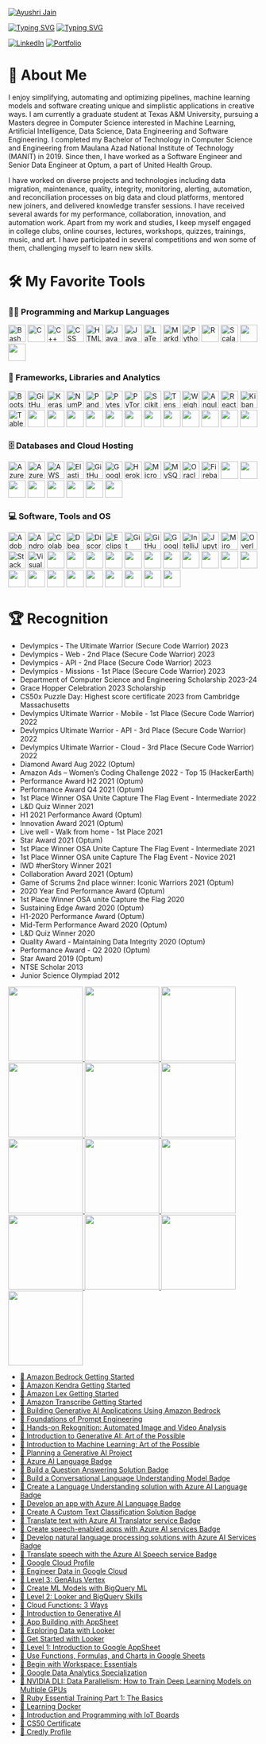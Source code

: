 [![Ayushri Jain](https://see.fontimg.com/api/renderfont4/OV9ee/eyJyIjoiZnMiLCJoIjoxMTAsInciOjIwMDAsImZzIjo1NSwiZmdjIjoiIzE1MkJFOCIsImJnYyI6IiNGRkZGRkYiLCJ0IjoxfQ/QXl1c2hyaSBKYWlu/lucy-said-ok-personal-use-italic.png)](https://github.com/AJ1904)

[![Typing SVG](https://readme-typing-svg.demolab.com?font=&size=16&pause=1000&color=183CF7&random=false&width=800&lines=Machine+Learning+,+Natural+Language+Processing+,+Generative+AI+,+Deep+Learning)]()
[![Typing SVG](https://readme-typing-svg.demolab.com?font=&size=16&pause=1000&color=183CF7&random=false&width=800&lines=Data+Engineering+,+Data+Science+,+Software+Engineering)]()

[comment]: <> (https://readme-typing-svg.demolab.com?font=&size=16&pause=1000&color=183CF7&random=false&width=800&lines=Software+Engineering)

[![LinkedIn](https://img.shields.io/badge/LinkedIn-0077B5?style=for-the-badge&logo=linkedin&logoColor=white "LinkedIn")](https://www.linkedin.com/in/ayushrijain/) [![Portfolio](https://img.shields.io/badge/Portfolio-255E63?style=for-the-badge&logo=About.me&logoColor=white "Portfolio")](https://ayushrijain.netlify.app/)  
  

# 👋 About Me
I enjoy simplifying, automating and optimizing pipelines, machine learning models and software creating unique and simplistic applications in creative ways. I am currently a graduate student at Texas A&M University, pursuing a Masters degree in Computer Science interested in Machine Learning, Artificial Intelligence, Data Science, Data Engineering and Software Engineering. I completed my Bachelor of Technology in Computer Science and Engineering from Maulana Azad National Institute of Technology (MANIT) in 2019. Since then, I have worked as a Software Engineer and Senior Data Engineer at Optum, a part of United Health Group.

I have worked on diverse projects and technologies including data migration, maintenance, quality, integrity, monitoring, alerting, automation, and reconciliation processes on big data and cloud platforms, mentored new joiners, and delivered knowledge transfer sessions. I have received several awards for my performance, collaboration, innovation, and automation work. Apart from my work and studies, I keep myself engaged in college clubs, online courses, lectures, workshops, quizzes, trainings, music, and art. I have participated in several competitions and won some of them, challenging myself to learn new skills.


# 🛠️ My Favorite Tools


<h3 className="leftalign">👨‍💻 Programming and Markup Languages</h3>
<p className="leftalign">
<img src="https://img.shields.io/badge/Bash-121011.svg?logo=gnu-bash&logoColor=white" alt="Bash" height="35" /> <img src="https://custom-icon-badges.demolab.com/badge/C-03599C.svg?logo=c-in-hexagon&logoColor=white" alt="C" height="35" /> <img src="https://custom-icon-badges.demolab.com/badge/C++-9C033A.svg?logo=cpp2&logoColor=white" alt="C++" height="35" /> <img src="https://img.shields.io/badge/CSS-1572B6.svg?logo=css3&logoColor=white" alt="CSS" height="35" /> <img src="https://img.shields.io/badge/HTML-E34F26.svg?logo=html5&logoColor=white" alt="HTML" height="35" /> <img src="https://custom-icon-badges.demolab.com/badge/Java-007396.svg?logo=java&logoColor=white" alt="Java" height="35" /> <img src="https://img.shields.io/badge/JavaScript-F7DF1E.svg?logo=javascript&logoColor=black" alt="JavaScript" height="35" /> <img src="https://img.shields.io/badge/LaTeX-008080.svg?logo=LaTeX&logoColor=white" alt="LaTeX" height="35" /> <img src="https://img.shields.io/badge/Markdown-000000.svg?logo=markdown&logoColor=white" alt="Markdown" height="35" /> <img src="https://img.shields.io/badge/Python-14354C.svg?logo=python&logoColor=white" alt="Python" height="35" /> <img src="https://img.shields.io/badge/R-276DC3.svg?logo=r&logoColor=white" alt="R" height="35" /> <img src="https://img.shields.io/badge/Scala-DC322F?style=for-the-badge&logo=scala&logoColor=white" alt="Scala" height="35" />

<img src="https://img.shields.io/badge/HTML5-E34F26?style=for-the-badge&logo=html5&logoColor=white" alt="" height="35" />
<img src="https://img.shields.io/badge/json-5E5C5C?style=for-the-badge&logo=json&logoColor=white" alt="" height="35" />
</p>

<h3 className="leftalign">🧰 Frameworks, Libraries and Analytics</h3>
<p className="leftalign">
<img src="https://img.shields.io/badge/Bootstrap-7952B3.svg?logo=bootstrap&logoColor=white" alt="Bootstrap" height="35" /> <img src="https://img.shields.io/badge/GitHub%20Actions-2671E5.svg?logo=github%20actions&logoColor=white" alt="GitHub Actions" height="35" /> <img src="https://img.shields.io/badge/Keras-FF0000?style=for-the-badge&logo=keras&logoColor=white" alt="Keras" height="35" /> <img src="https://img.shields.io/badge/Numpy-013243.svg?logo=numpy&logoColor=white" alt="NumPy" height="35" /> <img src="https://img.shields.io/badge/Pandas-150458.svg?logo=pandas&logoColor=white" alt="Pandas" height="35" /> <img src="https://img.shields.io/badge/Pytest-0A9EDC.svg?logo=pytest&logoColor=white" alt="Pytest" height="35" /> <img src="https://img.shields.io/badge/PyTorch-EE4C2C?style=for-the-badge&logo=pytorch&logoColor=white" alt="PyTorch" height="35" /> <img src="https://img.shields.io/badge/scikit_learn-F7931E?style=for-the-badge&logo=scikit-learn&logoColor=white" alt="Scikit Learn" height="35" /> <img src="https://img.shields.io/badge/TensorFlow-FF6F00.svg?logo=TensorFlow&logoColor=white" alt="TensorFlow" height="35" /> <img src="https://img.shields.io/badge/Weights_&_Biases-FFBE00?style=for-the-badge&logo=WeightsAndBiases&logoColor=white" alt="Weights & Biases" height="35" /> <img src="https://img.shields.io/badge/Angular-DD0031?style=for-the-badge&logo=angular&logoColor=white" alt="Angular" height="35" />
<img src="https://img.shields.io/badge/React-20232A?style=for-the-badge&logo=react&logoColor=61DAFB" alt="React" height="35" />
<img src="https://img.shields.io/badge/Kibana-005571?style=for-the-badge&logo=Kibana&logoColor=white" alt="Kibana" height="35" />
<img src="https://img.shields.io/badge/Tableau-E97627?style=for-the-badge&logo=Tableau&logoColor=white" alt="Tableau" height="35" />

<img src="https://img.shields.io/badge/Apache-D22128?style=for-the-badge&logo=Apache&logoColor=white" alt="" height="35" />

<img src="https://img.shields.io/badge/apache_maven-C71A36?style=for-the-badge&logo=apachemaven&logoColor=white" alt="" height="35" />
<img src="https://img.shields.io/badge/Apache_Spark-FFFFFF?style=for-the-badge&logo=apachespark&logoColor=#E35A16" alt="" height="35" />
<img src="https://img.shields.io/badge/Cucumber-43B02A?style=for-the-badge&logo=cucumber&logoColor=white" alt="" height="35" />
<img src="https://img.shields.io/badge/Docker-2CA5E0?style=for-the-badge&logo=docker&logoColor=white" alt="" height="35" />
<img src="https://img.shields.io/badge/GitHub%20Pages-222222?style=for-the-badge&logo=GitHub%20Pages&logoColor=white" alt="" height="35" />
<img src="https://img.shields.io/badge/Material%20UI-007FFF?style=for-the-badge&logo=mui&logoColor=white" alt="" height="35" />

<img src="https://img.shields.io/badge/npm-CB3837?style=for-the-badge&logo=npm&logoColor=white" alt="" height="35" />
<img src="https://img.shields.io/badge/OpenCV-27338e?style=for-the-badge&logo=OpenCV&logoColor=white" alt="" height="35" />
<img src="https://img.shields.io/badge/PowerBI-F2C811?style=for-the-badge&logo=Power%20BI&logoColor=white" alt="" height="35" />
<img src="https://img.shields.io/badge/Selenium-43B02A?style=for-the-badge&logo=Selenium&logoColor=white" alt="" height="35" />
<img src="https://img.shields.io/badge/SciPy-654FF0?style=for-the-badge&logo=SciPy&logoColor=white" alt="" height="35" />
</p>

<h3 className="leftalign">🗄️ Databases and Cloud Hosting</h3>
<p className="leftalign">
<img src="https://img.shields.io/badge/Azure_DevOps-0078D7?style=for-the-badge&logo=azure-devops&logoColor=white" alt="Azure DevOps" height="35" /> <img src="https://img.shields.io/badge/Azure_Functions-0062AD?style=for-the-badge&logo=azure-functions&logoColor=white" alt="Azure Functions" height="35" /> <img src="https://img.shields.io/badge/Amazon_AWS-FF9900?style=for-the-badge&logo=amazonaws&logoColor=white" alt="AWS" height="35" /> <img src="https://img.shields.io/badge/Elastic_Search-005571?style=for-the-badge&logo=elasticsearch&logoColor=white" alt="Elasticsearch" height="35" /> <img src="https://img.shields.io/badge/GitHub%20Pages-327FC7.svg?logo=github&logoColor=white" alt="GitHub Pages" height="35" /> <img src="https://img.shields.io/badge/Google_Cloud-4285F4?style=for-the-badge&logo=google-cloud&logoColor=white" alt="Google Cloud" height="35" /> <img src="https://img.shields.io/badge/Heroku-430098.svg?logo=heroku&logoColor=white" alt="Heroku" height="35" /> <img src="https://img.shields.io/badge/microsoft%20azure-0089D6?style=for-the-badge&logo=microsoft-azure&logoColor=white" alt="Microsoft Azure" height="35" /> <img src="https://img.shields.io/badge/MySQL-00f.svg?logo=mysql&logoColor=white" alt="MySQL" height="35" /> <img src="https://img.shields.io/badge/Oracle-F00000.svg?logo=oracle&logoColor=white" alt="Oracle" height="35" /> <img src="https://img.shields.io/badge/firebase-ffca28?style=for-the-badge&logo=firebase&logoColor=black" alt="Firebase" height="35" />
<img src="https://img.shields.io/badge/elastic%20cloud-005571?style=for-the-badge&logo=elasticcloud&logoColor=white" alt="" height="35" />
<img src="https://img.shields.io/badge/GitHub_Actions-2088FF?style=for-the-badge&logo=github-actions&logoColor=white" alt="" height="35" />
<img src="https://img.shields.io/badge/Google_Cloud-4285F4?style=for-the-badge&logo=google-cloud&logoColor=white" alt="" height="35" />
<img src="https://img.shields.io/badge/Netlify-00C7B7?style=for-the-badge&logo=netlify&logoColor=white" alt="" height="35" />
<img src="https://img.shields.io/badge/Terraform-7B42BC?style=for-the-badge&logo=terraform&logoColor=white" alt="" height="35" />
<img src="https://img.shields.io/badge/Microsoft%20SQL%20Server-CC2927?style=for-the-badge&logo=microsoft%20sql%20server&logoColor=white" alt="" height="35" />
<img src="https://img.shields.io/badge/Sqlite-003B57?style=for-the-badge&logo=sqlite&logoColor=white" alt="" height="35" />

<img src="https://img.shields.io/badge/Databricks-FF3621?style=for-the-badge&logo=Databricks&logoColor=white" alt="" height="35" />
</p>

<h3 className="leftalign">💻 Software, Tools and OS</h3>
<p className="leftalign">
<img src="https://img.shields.io/badge/Adobe-FF0000.svg?logo=adobe&logoColor=white" alt="Adobe" height="35" /> <img src="https://img.shields.io/badge/Android%20Studio-008678.svg?logo=android-studio&logoColor=white" alt="Android Studio" height="35" /> <img src="https://img.shields.io/badge/Colab-F9AB00?style=for-the-badge&logo=googlecolab&color=525252" alt="Colab" height="35" /> <img src="https://custom-icon-badges.demolab.com/badge/-Dbeaver-372923?logo=dbeaver-mono&logoColor=white" alt="Dbeaver" height="35" /> <img src="https://img.shields.io/badge/-Discord-5865F2.svg?logo=discord&logoColor=white" alt="Discord" height="35" /> <img src="https://img.shields.io/badge/Eclipse-2C2255?style=for-the-badge&logo=eclipse&logoColor=white" alt="Eclipse" height="35" /> <img src="https://img.shields.io/badge/Git-F05033.svg?logo=git&logoColor=white" alt="Git" height="35" /> <img src="https://img.shields.io/badge/GitHub%20Desktop-8034A9.svg?logo=github&logoColor=white" alt="GitHub Desktop" height="35" /> <img src="https://img.shields.io/badge/Sheets-34A853.svg?logo=google%20sheets&logoColor=white" alt="Google Sheets" height="35" /> <img src="https://img.shields.io/badge/IntelliJ_IDEA-000000.svg?style=for-the-badge&logo=intellij-idea&logoColor=white" alt="IntelliJ IDEA" height="35" /> <img src="https://img.shields.io/badge/Jupyter-F37626.svg?logo=Jupyter&logoColor=white" alt="Jupyter" height="35" /> <img src="https://img.shields.io/badge/Miro-F7C922?style=for-the-badge&logo=Miro&logoColor=050036" alt="Miro" height="35" /> <img src="https://img.shields.io/badge/Overleaf-47A141?style=for-the-badge&logo=Overleaf&logoColor=white" alt="Overleaf" height="35" /> <img src="https://img.shields.io/badge/-Stack%20Overflow-FE7A16?logo=stack-overflow&logoColor=white" alt="Stack Overflow" height="35" /> <img src="https://img.shields.io/badge/Visual%20Studio%20Code-0078d7.svg?logo=visual-studio-code&logoColor=white" alt="Visual Studio Code" height="35" />

<img src="https://img.shields.io/badge/Canva-%2300C4CC.svg?&style=for-the-badge&logo=Canva&logoColor=white" alt="" height="35" />

<img src="https://img.shields.io/badge/Coursera-0056D2?style=for-the-badge&logo=Coursera&logoColor=white" alt="" height="35" />

<img src="https://img.shields.io/badge/Microsoft-666666?style=for-the-badge&logo=microsoft&logoColor=white" alt="" height="35" />
<img src="https://img.shields.io/badge/Android_Studio-3DDC84?style=for-the-badge&logo=android-studio&logoColor=white" alt="" height="35" />

<img src="https://img.shields.io/badge/-CodeChef-5B4638?style=for-the-badge&logo=CodeChef&logoColor=white" alt="" height="35" />


<img src="https://img.shields.io/badge/Google%20Sheets-34A853?style=for-the-badge&logo=google-sheets&logoColor=white" alt="" height="35" />
<img src="https://img.shields.io/badge/Microsoft_Access-A4373A?style=for-the-badge&logo=microsoft-access&logoColor=white" alt="" height="35" />
<img src="https://img.shields.io/badge/Microsoft_Excel-217346?style=for-the-badge&logo=microsoft-excel&logoColor=white" alt="" height="35" />
<img src="https://img.shields.io/badge/Microsoft_Office-D83B01?style=for-the-badge&logo=microsoft-office&logoColor=white" alt="" height="35" />
<img src="https://img.shields.io/badge/Microsoft_PowerPoint-B7472A?style=for-the-badge&logo=microsoft-powerpoint&logoColor=white" alt="" height="35" />
<img src="https://img.shields.io/badge/Microsoft_SharePoint-0078D4?style=for-the-badge&logo=microsoft-sharepoint&logoColor=white" alt="" height="35" />
<img src="https://img.shields.io/badge/Microsoft_Word-2B579A?style=for-the-badge&logo=microsoft-word&logoColor=white" alt="" height="35" />

<img src="https://img.shields.io/badge/Linux-FCC624?style=for-the-badge&logo=linux&logoColor=black" alt="" height="35" />
<img src="https://img.shields.io/badge/mac%20os-000000?style=for-the-badge&logo=apple&logoColor=white" alt="" height="35" />
<img src="https://img.shields.io/badge/Android-3DDC84?style=for-the-badge&logo=android&logoColor=white" alt="" height="35" />
<img src="https://img.shields.io/badge/Windows-0078D6?style=for-the-badge&logo=windows&logoColor=white" alt="" height="35" />
<img src="https://img.shields.io/badge/Windows_XP-003399?style=for-the-badge&logo=windows-xp&logoColor=white" alt="" height="35" />
<img src="https://img.shields.io/badge/Windows_11-0078d4?style=for-the-badge&logo=windows-11&logoColor=white" alt="" height="35" />
<img src="https://img.shields.io/badge/Splunk-000000?style=for-the-badge&logo=Splunk&logoColor=white" alt="" height="35" />
<img src="https://img.shields.io/badge/GIT-E44C30?style=for-the-badge&logo=git&logoColor=white" alt="" height="35" />


# 🏆 Recognition
- Devlympics - The Ultimate Warrior (Secure Code Warrior) 2023
- Devlympics - Web - 2nd Place (Secure Code Warrior) 2023
- Devlympics - API - 2nd Place (Secure Code Warrior) 2023
- Devlympics - Missions - 1st Place (Secure Code Warrior) 2023
- Department of Computer Science and Engineering Scholarship 2023-24
- Grace Hopper Celebration 2023 Scholarship
- CS50x Puzzle Day: Highest score certificate 2023 from Cambridge Massachusetts 
- Devlympics Ultimate Warrior - Mobile - 1st Place (Secure Code Warrior) 2022
- Devlympics Ultimate Warrior - API - 3rd Place (Secure Code Warrior) 2022
- Devlympics Ultimate Warrior - Cloud - 3rd Place (Secure Code Warrior) 2022
- Diamond Award Aug 2022 (Optum)
- Amazon Ads – Women’s Coding Challenge 2022 - Top 15 (HackerEarth)
- Performance Award H2 2021 (Optum)
- Performance Award Q4 2021 (Optum)
- 1st Place Winner OSA Unite Capture The Flag Event - Intermediate 2022
- L&D Quiz Winner 2021
- H1 2021 Performance Award (Optum)
- Innovation Award 2021 (Optum)
- Live well - Walk from home - 1st Place 2021
- Star Award 2021 (Optum)
- 1st Place Winner OSA Unite Capture The Flag Event - Intermediate 2021
- 1st Place Winner OSA unite Capture The Flag Event - Novice 2021
- IWD #herStory Winner 2021
- Collaboration Award 2021 (Optum)
- Game of Scrums 2nd place winner: Iconic Warriors 2021 (Optum)
- 2020 Year End Performance Award (Optum)
- 1st Place Winner OSA unite Capture the Flag 2020
- Sustaining Edge Award 2020 (Optum)
- H1-2020 Performance Award (Optum)
- Mid-Term Performance Award 2020 (Optum)
- L&D Quiz Winner 2020
- Quality Award - Maintaining Data Integrity 2020 (Optum)
- Performance Award - Q2 2020 (Optum)
- Star Award 2019 (Optum)
- NTSE Scholar 2013
- Junior Science Olympiad 2012

<a href="https://www.credly.com/badges/65749492-ca82-41d1-8c5c-597fe804cbc1/public_url" target="_blank" rel="noreferrer"><img src="https://github.com/AJ1904/AJ1904/assets/49027490/20711c98-6417-4709-904b-4f12c9ef4e22" alt="" height="150" />
</a>
    <a href="https://www.credly.com/badges/02a6d027-ea7c-4d2f-9b64-c87ff1167856/public_url" target="_blank" rel="noreferrer"><img src="https://github.com/AJ1904/AJ1904/assets/49027490/b9a7cb30-3115-475a-9e9a-47e7e09f3f12" alt="" height="150" />
</a>
    <a href="https://www.credly.com/badges/b0e94ed7-cb1b-4211-b6ce-fdce60dc4c8f/public_url" target="_blank" rel="noreferrer"><img src="https://github.com/AJ1904/AJ1904/assets/49027490/3017d8ef-b170-429d-9862-1b82e9d7d371" alt="" height="150" />
</a>
    <a href="https://www.credly.com/badges/c245e0ae-aa66-440b-9ead-3e7e0c2ac727/public_url" target="_blank" rel="noreferrer"><img src="https://github.com/AJ1904/AJ1904/assets/49027490/c2c2b93e-86ab-4b70-9ed8-0106207a6cf4" alt="" height="150" />
</a>
    <a href="https://www.credly.com/badges/8c02f8ec-76dc-4697-838e-3e210e79eeb8/public_url" target="_blank" rel="noreferrer"><img src="https://github.com/AJ1904/AJ1904/assets/49027490/fe66d34a-52cf-4e79-ac81-1942d3bda1f2" alt="" height="150" />
</a>
    <a href="https://www.credly.com/badges/ac080578-81cc-4fe6-ad1e-ddf0f61d9cd2/public_url" target="_blank" rel="noreferrer"><img src="https://github.com/AJ1904/AJ1904/assets/49027490/7274180d-af82-49b8-a1f9-fba98c17bc1b" alt="" height="150" />
</a>
    <a href="https://www.credly.com/badges/b3149a67-e6fe-497f-aa49-e23e518bd02c/public_url" target="_blank" rel="noreferrer"><img src="https://github.com/AJ1904/AJ1904/assets/49027490/88bcbd73-c5fc-4b88-a1d6-fa20ac6dbdb1" alt="" height="150" />
</a>
    <a href="https://www.credly.com/badges/0844c3d0-2df6-44fe-911a-4fa1dd812295/public_url" target="_blank" rel="noreferrer"><img src="https://github.com/AJ1904/AJ1904/assets/49027490/b523a767-65b4-42b6-b199-3ab71396960d" alt="" height="150" />
</a>
    <a href="https://www.credly.com/badges/eed9c294-b69c-4f97-b59a-c09ddbaec22b/public_url" target="_blank" rel="noreferrer"> <img src="https://github.com/AJ1904/AJ1904/assets/49027490/f553a880-abf1-4b63-898a-6c9341233cc7" alt="" height="150" />
</a><a href="https://www.credly.com/badges/0868b3c0-5ec3-4250-9b79-f44ec5f6bb87/public_url" target="_blank" rel="noreferrer"> <img src="https://github.com/AJ1904/AJ1904/assets/49027490/ed7cca18-ecda-4bf6-950a-acbd2c839a7b" alt="" height="150" />
</a>
<a href="https://www.credly.com/earner/earned/badge/d121deb3-f3b3-4600-a550-b0b540e42d31" target="_blank" rel="noreferrer"><img src="https://github.com/AJ1904/AJ1904/assets/49027490/b1099b0c-a1ef-4182-9458-43a44c7456aa" alt="" height="150" />
</a>
<a href="https://www.credly.com/badges/b4e7aa2d-deb2-49f9-8f1e-124e2e9bc22f/public_url" target="_blank" rel="noreferrer"><img src="https://github.com/AJ1904/AJ1904/assets/49027490/e7ee199d-a8b4-4e7b-a085-9045ccd8d4a3" alt="" height="150" /></a>
<a href="https://www.credly.com/badges/2c4eaee3-9e89-4724-a77c-1c9186ce6176/public_url" target="_blank" rel="noreferrer"><img src="https://github.com/AJ1904/AJ1904/assets/49027490/04cee8e8-7487-405d-aac6-426931f8f5df" alt="" height="150" />
</a>

<ul>
<li><a href="https://www.linkedin.com/in/ayushrijain/details/certifications/1635554744233/single-media-viewer?type=DOCUMENT&profileId=ACoAAB92TxMBv2ka7uTyeovNcno2w0r-QrjBL_0&lipi=urn%3Ali%3Apage%3Ad_flagship3_profile_view_base_certifications_details%3BP4jVgVqDSUKjQUnBO4eQ2g%3D%3D" target="_blank" rel="noreferrer">🏅 Amazon Bedrock Getting Started</a></li>
<li><a href="https://www.linkedin.com/in/ayushrijain/details/certifications/1635554715283/single-media-viewer?type=DOCUMENT&profileId=ACoAAB92TxMBv2ka7uTyeovNcno2w0r-QrjBL_0&lipi=urn%3Ali%3Apage%3Ad_flagship3_profile_view_base_certifications_details%3BP4jVgVqDSUKjQUnBO4eQ2g%3D%3D" target="_blank" rel="noreferrer">🏅 Amazon Kendra Getting Started</a></li>
<li><a href="https://www.linkedin.com/in/ayushrijain/details/certifications/1635554711698/single-media-viewer?type=DOCUMENT&profileId=ACoAAB92TxMBv2ka7uTyeovNcno2w0r-QrjBL_0&lipi=urn%3Ali%3Apage%3Ad_flagship3_profile_view_base_certifications_details%3BP4jVgVqDSUKjQUnBO4eQ2g%3D%3D" target="_blank" rel="noreferrer">🏅 Amazon Lex Getting Started</a></li>
<li><a href="https://www.linkedin.com/in/ayushrijain/details/certifications/1635554713404/single-media-viewer?type=DOCUMENT&profileId=ACoAAB92TxMBv2ka7uTyeovNcno2w0r-QrjBL_0&lipi=urn%3Ali%3Apage%3Ad_flagship3_profile_view_base_certifications_details%3BP4jVgVqDSUKjQUnBO4eQ2g%3D%3D" target="_blank" rel="noreferrer">🏅 Amazon Transcribe Getting Started</a></li>
<li><a href="https://www.linkedin.com/in/ayushrijain/details/certifications/1635554765120/single-media-viewer?type=DOCUMENT&profileId=ACoAAB92TxMBv2ka7uTyeovNcno2w0r-QrjBL_0&lipi=urn%3Ali%3Apage%3Ad_flagship3_profile_view_base_certifications_details%3BP4jVgVqDSUKjQUnBO4eQ2g%3D%3D" target="_blank" rel="noreferrer">🏅 Building Generative AI Applications Using Amazon Bedrock</a></li>
<li><a href="https://www.linkedin.com/in/ayushrijain/details/certifications/1635554739979/single-media-viewer?type=DOCUMENT&profileId=ACoAAB92TxMBv2ka7uTyeovNcno2w0r-QrjBL_0&lipi=urn%3Ali%3Apage%3Ad_flagship3_profile_view_base_certifications_details%3BP4jVgVqDSUKjQUnBO4eQ2g%3D%3D" target="_blank" rel="noreferrer">🏅 Foundations of Prompt Engineering</a></li>
<li><a href="https://www.linkedin.com/in/ayushrijain/details/certifications/1635554717176/single-media-viewer?type=DOCUMENT&profileId=ACoAAB92TxMBv2ka7uTyeovNcno2w0r-QrjBL_0&lipi=urn%3Ali%3Apage%3Ad_flagship3_profile_view_base_certifications_details%3BP4jVgVqDSUKjQUnBO4eQ2g%3D%3D" target="_blank" rel="noreferrer">🏅 Hands-on Rekognition: Automated Image and Video Analysis</a></li>
<li><a href="https://www.linkedin.com/in/ayushrijain/details/certifications/1635554739972/single-media-viewer?type=DOCUMENT&profileId=ACoAAB92TxMBv2ka7uTyeovNcno2w0r-QrjBL_0&lipi=urn%3Ali%3Apage%3Ad_flagship3_profile_view_base_certifications_details%3BP4jVgVqDSUKjQUnBO4eQ2g%3D%3D" target="_blank" rel="noreferrer">🏅 Introduction to Generative AI: Art of the Possible</a></li>
<li><a href="https://www.linkedin.com/in/ayushrijain/details/certifications/1635554739969/single-media-viewer?type=DOCUMENT&profileId=ACoAAB92TxMBv2ka7uTyeovNcno2w0r-QrjBL_0&lipi=urn%3Ali%3Apage%3Ad_flagship3_profile_view_base_certifications_details%3BP4jVgVqDSUKjQUnBO4eQ2g%3D%3D" target="_blank" rel="noreferrer">🏅 Introduction to Machine Learning: Art of the Possible</a></li>
<li><a href="https://www.linkedin.com/in/ayushrijain/details/certifications/1635554742556/single-media-viewer?type=DOCUMENT&profileId=ACoAAB92TxMBv2ka7uTyeovNcno2w0r-QrjBL_0&lipi=urn%3Ali%3Apage%3Ad_flagship3_profile_view_base_certifications_details%3BP4jVgVqDSUKjQUnBO4eQ2g%3D%3D" target="_blank" rel="noreferrer">🏅 Planning a Generative AI Project</a></li>
<li><a href="https://learn.microsoft.com/api/achievements/share/en-us/JainAyushri-0042/8RKLG8DW?sharingId=966CA24C5AD997DF" target="_blank" rel="noreferrer">🏅 Azure AI Language Badge</a></li>
<li><a href="https://learn.microsoft.com/api/achievements/share/en-us/JainAyushri-0042/YV5MMSKR?sharingId=966CA24C5AD997DF" target="_blank" rel="noreferrer">🏅 Build a Question Answering Solution Badge</a></li>
<li><a href="https://learn.microsoft.com/api/achievements/share/en-us/JainAyushri-0042/AQGE4YV7?sharingId=966CA24C5AD997DF" target="_blank" rel="noreferrer">🏅 Build a Conversational Language Understanding Model Badge</a></li>
<li><a href="https://learn.microsoft.com/api/achievements/share/en-us/JainAyushri-0042/K5FREC2B?sharingId=966CA24C5AD997DF" target="_blank" rel="noreferrer">🏅 Create a Language Understanding solution with Azure AI Language Badge</a></li>
<li><a href="https://learn.microsoft.com/api/achievements/share/en-us/JainAyushri-0042/DGY74UQJ?sharingId=966CA24C5AD997DF" target="_blank" rel="noreferrer">🏅 Develop an app with Azure AI Language Badge</a></li>
<li><a href="https://learn.microsoft.com/api/achievements/share/en-us/JainAyushri-0042/BLXA4TCD?sharingId=966CA24C5AD997DF" target="_blank" rel="noreferrer">🏅 Create A Custom Text Classification Solution Badge</a></li>
<li><a href="https://learn.microsoft.com/api/achievements/share/en-us/JainAyushri-0042/YV56F5ZR?sharingId=966CA24C5AD997DF" target="_blank" rel="noreferrer">🏅 Translate text with Azure AI Translator service Badge</a></li>
<li><a href="https://learn.microsoft.com/api/achievements/share/en-us/JainAyushri-0042/4SNYEZ9K?sharingId=966CA24C5AD997DF" target="_blank" rel="noreferrer">🏅 Create speech-enabled apps with Azure AI services Badge</a></li>
<li><a href="https://learn.microsoft.com/api/achievements/share/en-us/JainAyushri-0042/ZPC3AZB2?sharingId=966CA24C5AD997DF" target="_blank" rel="noreferrer">🏅 Develop natural language processing solutions with Azure AI Services Badge</a></li>
<li><a href="https://learn.microsoft.com/api/achievements/share/en-us/JainAyushri-0042/HYKJUHR8?sharingId=966CA24C5AD997DF" target="_blank" rel="noreferrer">🏅 Translate speech with the Azure AI Speech service Badge</a></li>
<li><a href="https://www.cloudskillsboost.google/public_profiles/b768d1de-aecc-421c-b7d1-1e237db883cf" target="_blank" rel="noreferrer">🏅 Google Cloud Profile</a></li>
<li><a href="https://www.cloudskillsboost.google/public_profiles/b768d1de-aecc-421c-b7d1-1e237db883cf/badges/7248851" target="_blank" rel="noreferrer">🏅 Engineer Data in Google Cloud</a></li>
<li><a href="https://www.cloudskillsboost.google/public_profiles/b768d1de-aecc-421c-b7d1-1e237db883cf/badges/7092937" target="_blank" rel="noreferrer">🏅 Level 3: GenAIus Vertex</a></li>
<li><a href="https://www.cloudskillsboost.google/public_profiles/b768d1de-aecc-421c-b7d1-1e237db883cf/badges/7231004" target="_blank" rel="noreferrer">🏅 Create ML Models with BigQuery ML</a></li>
<li><a href="https://www.cloudskillsboost.google/public_profiles/b768d1de-aecc-421c-b7d1-1e237db883cf/badges/7226655" target="_blank" rel="noreferrer">🏅 Level 2: Looker and BigQuery Skills</a></li>
<li><a href="https://www.cloudskillsboost.google/public_profiles/b768d1de-aecc-421c-b7d1-1e237db883cf/badges/7169331" target="_blank" rel="noreferrer">🏅 Cloud Functions: 3 Ways</a></li>
<li><a href="https://www.cloudskillsboost.google/public_profiles/b768d1de-aecc-421c-b7d1-1e237db883cf/badges/7093336" target="_blank" rel="noreferrer">🏅 Introduction to Generative AI</a></li>
<li><a href="https://www.cloudskillsboost.google/public_profiles/b768d1de-aecc-421c-b7d1-1e237db883cf/badges/6941411" target="_blank" rel="noreferrer">🏅 App Building with AppSheet</a></li>
<li><a href="https://www.cloudskillsboost.google/public_profiles/b768d1de-aecc-421c-b7d1-1e237db883cf/badges/7186858" target="_blank" rel="noreferrer">🏅 Exploring Data with Looker</a></li>
<li><a href="https://www.cloudskillsboost.google/public_profiles/b768d1de-aecc-421c-b7d1-1e237db883cf/badges/7173265" target="_blank" rel="noreferrer">🏅 Get Started with Looker</a></li>    
<li><a href="https://www.cloudskillsboost.google/public_profiles/b768d1de-aecc-421c-b7d1-1e237db883cf/badges/6940414" target="_blank" rel="noreferrer">🏅 Level 1: Introduction to Google AppSheet</a></li>
<li><a href="https://www.cloudskillsboost.google/public_profiles/b768d1de-aecc-421c-b7d1-1e237db883cf/badges/6939250" target="_blank" rel="noreferrer">🏅 Use Functions, Formulas, and Charts in Google Sheets</a></li>
<li><a href="https://www.cloudskillsboost.google/public_profiles/b768d1de-aecc-421c-b7d1-1e237db883cf/badges/6915535" target="_blank" rel="noreferrer">🏅 Begin with Workspace: Essentials</a></li>
<li><a href="https://www.coursera.org/account/accomplishments/specialization/certificate/86B9EVX4WJ7X" target="_blank" rel="noreferrer">🏅 Google Data Analytics Specialization</a></li>
<li><a href="https://courses.nvidia.com/certificates/fd23c272034c407094ea7a04a46c90a6/" target="_blank" rel="noreferrer">🏅 NVIDIA DLI: Data Parallelism: How to Train Deep Learning Models on Multiple GPUs</a></li>
<li><a href="https://www.linkedin.com/learning/certificates/291a49bf1a12f8b04afe10553f4705847259ffd856aa3afc3673d16634e1f189?lipi=urn%3Ali%3Apage%3Ad_flagship3_profile_view_base_certifications_details%3BvUZVDzHaTGar6gG%2BZgz6Jg%3D%3D" target="_blank" rel="noreferrer">🏅 Ruby Essential Training Part 1: The Basics</a></li>
<li><a href="https://www.linkedin.com/learning/certificates/e00a949378e7567639490ac80bcea6c6752764899e3c57ae4370b3657733e016?lipi=urn%3Ali%3Apage%3Ad_flagship3_profile_view_base_certifications_details%3BvUZVDzHaTGar6gG%2BZgz6Jg%3D%3D" target="_blank" rel="noreferrer">🏅 Learning Docker</a></li>
<li><a href="https://www.coursera.org/account/accomplishments/certificate/E9NK7Q2BVTBU" target="_blank" rel="noreferrer">🏅 Introduction and Programming with IoT Boards</a></li>
<li><a href="https://certificates.cs50.io/d0d8ae26-be4b-4f3e-ab62-f8b54bbff451.png?size=letter" target="_blank" rel="noreferrer">🏅 CS50 Certificate</a></li>
<li><a href="https://www.credly.com/users/ayushri-jain" target="_blank" rel="noreferrer">🏅 Credly Profile</a></li>
</ul>
<br />


<!-- Some badges taken from https://github.com/alexandresanlim/Badges4-README.md-Profile -->
